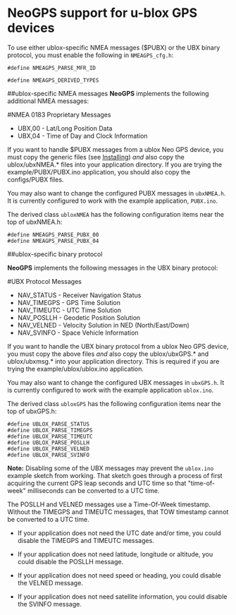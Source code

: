 NeoGPS support for u-blox GPS devices
=================
To use either ublox-specific NMEA messages ($PUBX) or the UBX binary protocol, you must enable the following in `NMEAGPS_cfg.h`:
```
#define NMEAGPS_PARSE_MFR_ID

#define NMEAGPS_DERIVED_TYPES
```

##ublox-specific NMEA messages
**NeoGPS** implements the following additional NMEA messages:

#NMEA 0183 Proprietary Messages
* UBX,00 - Lat/Long Position Data
* UBX,04 - Time of Day and Clock Information

If you want to handle $PUBX messages from a ublox Neo GPS device, you must copy the generic files (see [Installing](Installing.md)) *and* also copy the ublox/ubxNMEA.* files into your application directory.  If you are trying the example/PUBX/PUBX.ino application, you should also copy the configs/PUBX files.

You may also want to change the configured PUBX messages in `ubxNMEA.h`.  It is currently configured to work with the example application, `PUBX.ino`.

The derived class `ubloxNMEA` has the following configuration items near the top of ubxNMEA.h:
```
#define NMEAGPS_PARSE_PUBX_00
#define NMEAGPS_PARSE_PUBX_04
```

##ublox-specific binary protocol

**NeoGPS** implements the following messages in the UBX binary protocol:

#UBX Protocol Messages

* NAV_STATUS - Receiver Navigation Status
* NAV_TIMEGPS - GPS Time Solution
* NAV_TIMEUTC - UTC Time Solution
* NAV_POSLLH - Geodetic Position Solution
* NAV_VELNED - Velocity Solution in NED (North/East/Down)
* NAV_SVINFO - Space Vehicle Information

If you want to handle the UBX binary protocol from a ublox Neo GPS device, you must copy the above files *and* also copy the ublox/ubxGPS.* and ublox/ubxmsg.* into your application directory.  This is required if you are trying the example/ublox/ublox.ino application.

You may also want to change the configured UBX messages in `ubxGPS.h`.  It is currently configured to work with the example application `ublox.ino`.

The derived class `ubloxGPS` has the following configuration items near the top of ubxGPS.h:
```
#define UBLOX_PARSE_STATUS
#define UBLOX_PARSE_TIMEGPS
#define UBLOX_PARSE_TIMEUTC
#define UBLOX_PARSE_POSLLH
#define UBLOX_PARSE_VELNED
#define UBLOX_PARSE_SVINFO
```

**Note:** Disabling some of the UBX messages may prevent the `ublox.ino` example sketch from working.  That sketch goes through a process of first acquiring the current GPS leap seconds and UTC time so that "time-of-week" milliseconds can be converted to a UTC time.

The POSLLH and VELNED messages use a Time-Of-Week timestamp.  Without the TIMEGPS and TIMEUTC messages, that TOW timestamp cannot be converted to a UTC time.

* If your application does not need the UTC date and/or time, you could disable the TIMEGPS and TIMEUTC messages.

* If your application does not need latitude, longitude or altitude, you could disable the POSLLH message.

* If your application does not need speed or heading, you could disable the VELNED message.

* If your application does not need satellite information, you could disable the SVINFO message.
